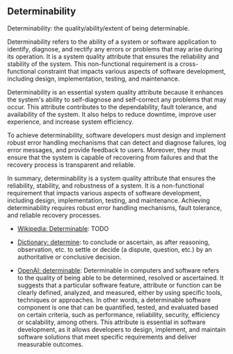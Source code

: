 ## Determinability

Determinability: the quality/ability/extent of being determinable.

<span data-chatgpt-prompt="explain determinability (system quality attribute, cross-functional constraint, non-functional requirement)">Determinability refers to the ability of a system or software application to identify, diagnose, and rectify any errors or problems that may arise during its operation. It is a system quality attribute that ensures the reliability and stability of the system. This non-functional requirement is a cross-functional constraint that impacts various aspects of software development, including design, implementation, testing, and maintenance.

Determinability is an essential system quality attribute because it enhances the system's ability to self-diagnose and self-correct any problems that may occur. This attribute contributes to the dependability, fault tolerance, and availability of the system. It also helps to reduce downtime, improve user experience, and increase system efficiency.

To achieve determinability, software developers must design and implement robust error handling mechanisms that can detect and diagnose failures, log error messages, and provide feedback to users. Moreover, they must ensure that the system is capable of recovering from failures and that the recovery process is transparent and reliable.

In summary, determinability is a system quality attribute that ensures the reliability, stability, and robustness of a system. It is a non-functional requirement that impacts various aspects of software development, including design, implementation, testing, and maintenance. Achieving determinability requires robust error handling mechanisms, fault tolerance, and reliable recovery processes.</span>

* [Wikipedia: Determinable](https://wikipedia.org/wiki/Determinable): TODO

* [Dictionary: determine](https://www.dictionary.com/browse/determine): to conclude or ascertain, as after reasoning, observation, etc. to settle or decide (a dispute, question, etc.) by an authoritative or conclusive decision.

* [OpenAI: determinable](https:://openai.com): <span data-chatgpt-prompt="define determinable (computers and software)">Determinable in computers and software refers to the quality of being able to be determined, resolved or ascertained. It suggests that a particular software feature, attribute or function can be clearly defined, analyzed, and measured, either by using specific tools, techniques or approaches. In other words, a determinable software component is one that can be quantified, tested, and evaluated based on certain criteria, such as performance, reliability, security, efficiency or scalability, among others. This attribute is essential in software development, as it allows developers to design, implement, and maintain software solutions that meet specific requirements and deliver measurable outcomes.</span>
